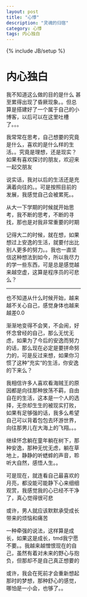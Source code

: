 ```yaml
---
layout: post
title: "心悸"
description: "灵魂的归宿"
category: 心悸
tags: 内心独白
---
```

{% include JB/setup %}

<div class="in-center" style="width:200px">
	<h1>内心独白</h1>
	<p>我不知道这么做的目的是什么	甚至累得出现了昏厥现象。。但总算是搭建好了一个属于自己的小博客，以后可以在这里吐槽了。。。</p>
	<p>我常常在思考，自己想要的究竟是什么，喜欢的是什么样的生活。。究竟是理想，还是现实？如果有喜欢探讨的朋友，欢迎来一起交朋友</p>
	<p>说实话，我对以后的生活还是充满着向往的。。可是按照目前的发展，我感觉自己会被累死。。</p>
	<P>从大一下学期的时候就开始思考，我不断的思考，不断的寻找，那也是对我非常重要的时期</p>
	<p>记得大二的时候，就在想，如果想过上安逸的生活，就要付出比别人更多的努力。。我也一直坚信这种想法到如今，所以我尽力的学一些东西，可是总是感觉越来越空虚，这算是程序员的可悲么？</p>
	<hr />
	<p>也不知道从什么时候开始，越来越不关心自己，感觉身体也越来越差0.0</p>
	<p>渐渐地变得不会笑，不会闹，好怀念曾经的自己，那么无忧无虑，如果为了今后的安逸而努力的话，那么现在必定是要拼命努力的，可是反过来想，如果你习惯了这种”充实“的生活，你安逸的下来么？</p>
	<P>我相信许多人喜欢看海贼王的原因都是向往那种放荡不羁，自由自在的生活，这本是一个人的选择，无奈却生生的被现实打败，如果有足够强的话，我多么希望自己可以背着包包去环游世界，向往那男儿在大海上的飞翔。。。</p>
	<p>继续怀念躺在童年躺在树下，那种安逸，那种无忧无虑，躺在草地上，静静的听蟋蟀的声音，聆听大自然，感悟人生。。</p>
	<p>可是现在，就连看自己最喜欢的月亮，都没能可能静下心来细细观赏，我感觉我的心已经不干净了，真心觉得很可悲</p>
	<P>或许，男人就应该默默承受成长带来的烦恼和痛苦</p>
	<p>一种牵强的说法，这样算是成长，如果这是成长，tmd我宁愿不要。。我越来越憎恨现在的自己，虽然有着对未来的野心与抱负，但那却不是自己真正想要的</p>
	<p>或许，我会在死前才会重新想起那时的梦想，那种舒心的感觉，哪怕是一小会，也够了。。</p>
</div>
